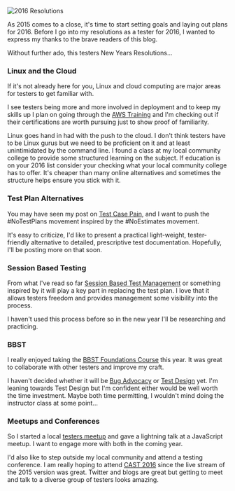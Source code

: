 ![2016 Resolutions](http://www.brendanconnolly.net/wp-content/uploads/2015/12/2016-new-years-resolutions.jpg)

As 2015 comes to a close, it's time to start setting goals and laying out plans for 2016. Before I go into my resolutions as a tester for 2016, I wanted to express my thanks to the brave readers of this blog. 

Without further ado, this testers New Years Resolutions...   

### Linux and the Cloud
If it's not already here for you, Linux and cloud computing are major areas for testers to get familiar with. 

I see testers being more and more involved in deployment and to keep my skills up I plan on going through the [AWS Training](https://aws.amazon.com/training/) and I'm checking out if their certifications are worth pursuing just to show proof of familiarity. 

Linux goes hand in had with the push to the cloud.  I don't think testers have to be Linux gurus but we need to be proficient on it and at least unintimidated by the command line. I found a class at my local community college to provide some structured learning on the subject. If education is on your 2016 list consider your checking what your local community college has to offer. It's cheaper than many online alternatives and sometimes the structure helps ensure you stick with it.

### Test Plan Alternatives
You may have seen my post on [Test Case Pain](http://www.brendanconnolly.net/test-case-pains/), and I want to push the #NoTestPlans movement inspired by the #NoEstimates movement. 

It's easy to criticize, I'd like to present a practical light-weight, tester-friendly alternative to detailed, prescriptive test documentation. Hopefully, I'll be posting more on that soon.

### Session Based Testing
From what I've read so far [Session Based Test Management](http://www.satisfice.com/sbtm/) or something inspired by it will play a key part in replacing the test plan. I love that it allows testers freedom and provides management some visibility into the process. 

I haven't used this process before so in the new year I'll be researching and practicing.  

### BBST

I really enjoyed taking the [BBST Foundations Course](http://www.brendanconnolly.net/bbst-foundations-week-1-in-review/) this year. It was great to collaborate with other testers and improve my craft. 

I haven't decided whether it will be [Bug Advocacy](http://www.associationforsoftwaretesting.org/training-2/courses/bug-advocacy/) or [Test Design](http://www.associationforsoftwaretesting.org/training-2/courses/test-design/) yet. I'm leaning towards Test Design but I'm confident either would be well worth the time investment. Maybe both time permitting, I wouldn't mind doing the instructor class at some point...

### Meetups and Conferences
So I started a local [testers meetup](http://www.brendanconnolly.net/out-of-the-test-cave-starting-a-meetup-group/) and gave a lightning talk at a JavaScript meetup. I want to engage more with both in the coming year. 

I'd also like to step outside my local community and attend a testing conference. I am really hoping to attend [CAST 2016](http://www.associationforsoftwaretesting.org/conference/cast-2016/) since the live stream of the 2015 version was great. Twitter and blogs are great but getting to meet and talk to a diverse group of testers looks amazing.
